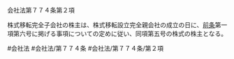 会社法第７７４条第２項

株式移転完全子会社の株主は、株式移転設立完全親会社の成立の日に、[前条](会社法＿＿＿＿第７７３条第１項)第一項第六号に掲げる事項についての定めに従い、同項第五号の株式の株主となる。

#会社法
#会社法/第７７４条
#会社法/第７７４条/第２項
